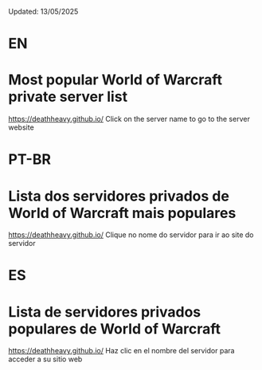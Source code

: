 Updated: 13/05/2025

# EN
# Most popular World of Warcraft private server list
https://deathheavy.github.io/
Click on the server name to go to the server website

# PT-BR
# Lista dos servidores privados de World of Warcraft mais populares
https://deathheavy.github.io/
Clique no nome do servidor para ir ao site do servidor

# ES
# Lista de servidores privados populares de World of Warcraft
https://deathheavy.github.io/
Haz clic en el nombre del servidor para acceder a su sitio web
